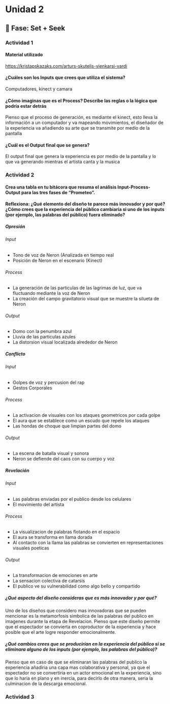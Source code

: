 # Unidad 2

## 🔎 Fase: Set + Seek

### Actividad 1

#### Material utilizado

https://kristapskazaks.com/arturs-skutelis-vienkarsi-vardi

#### ¿Cuáles son los Inputs que crees que utiliza el sistema?

Computadores, kinect y camara 

#### ¿Cómo imaginas que es el Process? Describe las reglas o la lógica que podría estar detrás

Pienso que el proceso de generación, es mediante el kinect, esto lleva la información a un computador y va mapeando movimientos, el diseñador de la experiencia va añadiendo su arte que se transmite por medio de la pantalla 

#### ¿Cuál es el Output final que se genera?

El output final que genera la experiencia es por medio de la pantalla y lo que va generando mientras el artista canta  y la musica 

### Actividad 2

#### Crea una tabla en tu bitácora que resuma el análisis Input-Process-Output para las tres fases de “Prometeo”.


#### Reflexiona: ¿Qué elemento del diseño te parece más innovador y por qué? ¿Cómo crees que la experiencia del público cambiaría si uno de los inputs (por ejemplo, las palabras del público) fuera eliminado?

##### Opresión 

###### Input
-  Tono de voz de Neron (Analizada en tiempo real
-  Posición de Neron en el escenario (Kinect)

###### Process
- La generación de las particulas de las lagrimas de luz, que va fluctuando mediante la voz de Neron
- La creación del campo gravitatorio visual que se muestre la silueta de Neron

###### Output
- Domo con la penumbra azul 
- Lluvia de las particulas azules
- La distorsion visual localizada alrededor de Neron

##### Conflicto

###### Input
- Golpes de voz y percusion del rap
- Gestos Corporales

###### Process
- La activacion de visuales con los ataques geometricos por cada golpe
- El aura que se establece como un escudo que repele los ataques
- Las hondas de choque que limpian partes del domo

###### Output
- La escena de batalla visual y sonora
- Neron se defiende del caos con su cuerpo y voz

##### Revelación

###### Input
- Las palabras enviadas por el publico desde los celulares
- El movimiento del artista

###### Process
- La visualizacion de palabras flotando en el espacio
- El aura se transforma en llama dorada
- Al contacto con la llama las palabras se convierten en representaciones visuales poeticas

###### Output
- La transformacion de emociones en arte
- La sensacion colectiva de catarsis
- El publico ve su vulnerabilidad como algo bello y compartido

##### ¿Qué aspecto del diseño consideras que es más innovador y por qué?

Uno de los diseños que considero mas innovadoras que se pueden mencionar es la metamorfosis simbolica de las palabras del publico en imagenes durante la etapa de Revelacion. Pienso que este diseño permite que el espectador se convierta en coproductor de la experiencia y hace posible que el arte logre responder emocionalmente.

##### ¿Qué cambios crees que se producirían en la experiencia del público si se eliminara alguno de los inputs (por ejemplo, las palabras del público)?

Pienso que en caso de que se eliminaran las palabras del publico la experiencia añadiria una capa mas colaborativa y personal, ya que el espectador no se convertiria en un actor emocional en la experiencia, sino que lo haria en plano y en inercia, para decirlo de otra manera, seria la culminacion de la descarga emocional.

### Actividad 3
